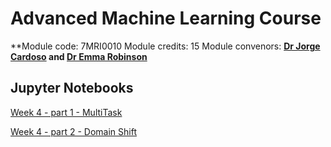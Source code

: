 # Advanced Machine Learning Course
**Module code: 7MRI0010
Module credits: 15
Module convenors: **[Dr Jorge Cardoso](mailto:m.jorge.cardoso@kcl.ac.uk) and [Dr Emma Robinson](mailto:emma.robinson@kcl.ac.uk)**



## Jupyter Notebooks 

[Week 4 - part 1 - MultiTask](https://colab.research.google.com/github/KCL-BMEIS/AdvancedMachineLearningCourse/blob/main/Week4-Multitask_and_domain_shift/Notebooks/Week4-part1-MultiTask.ipynb)

[Week 4 - part 2 - Domain Shift](https://colab.research.google.com/github/KCL-BMEIS/AdvancedMachineLearningCourse/blob/main/Week4-Multitask_and_domain_shift/Notebooks/Week4-part2-DomainAdaptation.ipynb)